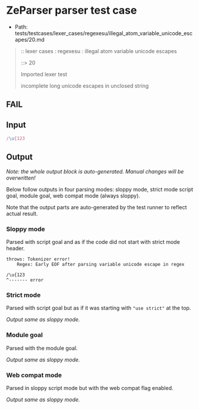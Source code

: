 # ZeParser parser test case

- Path: tests/testcases/lexer_cases/regexesu/illegal_atom_variable_unicode_escapes/20.md

> :: lexer cases : regexesu : illegal atom variable unicode escapes
>
> ::> 20
>
> Imported lexer test
>
> incomplete long unicode escapes in unclosed string

## FAIL

## Input

`````js
/\u{123
`````

## Output

_Note: the whole output block is auto-generated. Manual changes will be overwritten!_

Below follow outputs in four parsing modes: sloppy mode, strict mode script goal, module goal, web compat mode (always sloppy).

Note that the output parts are auto-generated by the test runner to reflect actual result.

### Sloppy mode

Parsed with script goal and as if the code did not start with strict mode header.

`````
throws: Tokenizer error!
    Regex: Early EOF after parsing variable unicode escape in regex

/\u{123
^------- error
`````

### Strict mode

Parsed with script goal but as if it was starting with `"use strict"` at the top.

_Output same as sloppy mode._

### Module goal

Parsed with the module goal.

_Output same as sloppy mode._

### Web compat mode

Parsed in sloppy script mode but with the web compat flag enabled.

_Output same as sloppy mode._
